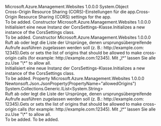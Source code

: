 <Type Name="CorsSettings" FullName="Microsoft.Azure.Management.WebSites.Models.CorsSettings">
  <TypeSignature Language="C#" Value="public class CorsSettings" />
  <TypeSignature Language="ILAsm" Value=".class public auto ansi beforefieldinit CorsSettings extends System.Object" />
  <TypeSignature Language="DocId" Value="T:Microsoft.Azure.Management.WebSites.Models.CorsSettings" />
  <TypeSignature Language="VB.NET" Value="Public Class CorsSettings" />
  <TypeSignature Language="F#" Value="type CorsSettings = class" />
  <AssemblyInfo>
    <AssemblyName>Microsoft.Azure.Management.Websites</AssemblyName>
    <AssemblyVersion>1.0.0.0</AssemblyVersion>
  </AssemblyInfo>
  <Base>
    <BaseTypeName>System.Object</BaseTypeName>
  </Base>
  <Interfaces />
  <Docs>
    <summary>
            <span data-ttu-id="31111-101">Cross-Origin Resource Sharing (CORS)-Einstellungen für die app.</span><span class="sxs-lookup"><span data-stu-id="31111-101">Cross-Origin Resource Sharing (CORS) settings for the app.</span></span>
            </summary>
    <remarks>To be added.</remarks>
  </Docs>
  <Members>
    <Member MemberName=".ctor">
      <MemberSignature Language="C#" Value="public CorsSettings ();" />
      <MemberSignature Language="ILAsm" Value=".method public hidebysig specialname rtspecialname instance void .ctor() cil managed" />
      <MemberSignature Language="DocId" Value="M:Microsoft.Azure.Management.WebSites.Models.CorsSettings.#ctor" />
      <MemberSignature Language="VB.NET" Value="Public Sub New ()" />
      <MemberType>Constructor</MemberType>
      <AssemblyInfo>
        <AssemblyName>Microsoft.Azure.Management.Websites</AssemblyName>
        <AssemblyVersion>1.0.0.0</AssemblyVersion>
      </AssemblyInfo>
      <Parameters />
      <Docs>
        <summary>
            <span data-ttu-id="31111-102">Initialisiert eine neue Instanz der CorsSettings-Klasse.</span><span class="sxs-lookup"><span data-stu-id="31111-102">Initializes a new instance of the CorsSettings class.</span></span>
            </summary>
        <remarks>To be added.</remarks>
      </Docs>
    </Member>
    <Member MemberName=".ctor">
      <MemberSignature Language="C#" Value="public CorsSettings (System.Collections.Generic.IList&lt;string&gt; allowedOrigins = null);" />
      <MemberSignature Language="ILAsm" Value=".method public hidebysig specialname rtspecialname instance void .ctor(class System.Collections.Generic.IList`1&lt;string&gt; allowedOrigins) cil managed" />
      <MemberSignature Language="DocId" Value="M:Microsoft.Azure.Management.WebSites.Models.CorsSettings.#ctor(System.Collections.Generic.IList{System.String})" />
      <MemberSignature Language="VB.NET" Value="Public Sub New (Optional allowedOrigins As IList(Of String) = null)" />
      <MemberSignature Language="F#" Value="new Microsoft.Azure.Management.WebSites.Models.CorsSettings : System.Collections.Generic.IList&lt;string&gt; -&gt; Microsoft.Azure.Management.WebSites.Models.CorsSettings" Usage="new Microsoft.Azure.Management.WebSites.Models.CorsSettings allowedOrigins" />
      <MemberType>Constructor</MemberType>
      <AssemblyInfo>
        <AssemblyName>Microsoft.Azure.Management.Websites</AssemblyName>
        <AssemblyVersion>1.0.0.0</AssemblyVersion>
      </AssemblyInfo>
      <Parameters>
        <Parameter Name="allowedOrigins" Type="System.Collections.Generic.IList&lt;System.String&gt;" />
      </Parameters>
      <Docs>
        <param name="allowedOrigins"><span data-ttu-id="31111-103">Ruft ab oder legt die Liste der Ursprünge, denen ursprungsübergreifende Aufrufe ausführen zugelassen werden soll (z. B.: http://example.com: 12345).</span><span class="sxs-lookup"><span data-stu-id="31111-103">Gets or sets the list of origins that should be allowed to make cross-origin calls (for example: http://example.com:12345).</span></span> <span data-ttu-id="31111-104">Mit „\*“ lassen Sie alle zu.</span><span class="sxs-lookup"><span data-stu-id="31111-104">Use "\*" to allow all.</span></span></param>
        <summary>
            <span data-ttu-id="31111-105">Initialisiert eine neue Instanz der CorsSettings-Klasse.</span><span class="sxs-lookup"><span data-stu-id="31111-105">Initializes a new instance of the CorsSettings class.</span></span>
            </summary>
        <remarks>To be added.</remarks>
      </Docs>
    </Member>
    <Member MemberName="AllowedOrigins">
      <MemberSignature Language="C#" Value="public System.Collections.Generic.IList&lt;string&gt; AllowedOrigins { get; set; }" />
      <MemberSignature Language="ILAsm" Value=".property instance class System.Collections.Generic.IList`1&lt;string&gt; AllowedOrigins" />
      <MemberSignature Language="DocId" Value="P:Microsoft.Azure.Management.WebSites.Models.CorsSettings.AllowedOrigins" />
      <MemberSignature Language="VB.NET" Value="Public Property AllowedOrigins As IList(Of String)" />
      <MemberSignature Language="F#" Value="member this.AllowedOrigins : System.Collections.Generic.IList&lt;string&gt; with get, set" Usage="Microsoft.Azure.Management.WebSites.Models.CorsSettings.AllowedOrigins" />
      <MemberType>Property</MemberType>
      <AssemblyInfo>
        <AssemblyName>Microsoft.Azure.Management.Websites</AssemblyName>
        <AssemblyVersion>1.0.0.0</AssemblyVersion>
      </AssemblyInfo>
      <Attributes>
        <Attribute>
          <AttributeName>Newtonsoft.Json.JsonProperty(PropertyName="allowedOrigins")</AttributeName>
        </Attribute>
      </Attributes>
      <ReturnValue>
        <ReturnType>System.Collections.Generic.IList&lt;System.String&gt;</ReturnType>
      </ReturnValue>
      <Docs>
        <summary>
            <span data-ttu-id="31111-106">Ruft ab oder legt die Liste der Ursprünge, denen ursprungsübergreifende Aufrufe ausführen zugelassen werden soll (z. B.: http://example.com: 12345).</span><span class="sxs-lookup"><span data-stu-id="31111-106">Gets or sets the list of origins that should be allowed to make cross-origin calls (for example: http://example.com:12345).</span></span> <span data-ttu-id="31111-107">Mit „\*“ lassen Sie alle zu.</span><span class="sxs-lookup"><span data-stu-id="31111-107">Use "\*" to allow all.</span></span>
            </summary>
        <value>To be added.</value>
        <remarks>To be added.</remarks>
      </Docs>
    </Member>
  </Members>
</Type>